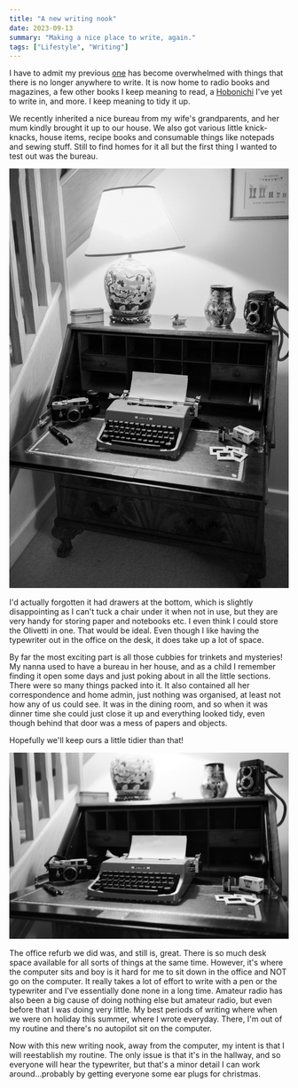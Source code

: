 ```yaml
---
title: "A new writing nook"
date: 2023-09-13
summary: "Making a nice place to write, again."
tags: ["Lifestyle", "Writing"]
---
```


I have to admit my previous [one](https://alexjj.com/posts/2022/a-little-writing-nook/) has become overwhelmed with things that there is no longer anywhere to write. It is now home to radio books and magazines, a few other books I keep meaning to read, a [Hobonichi](https://alexjj.com/posts/2022/hobonichi-first/) I've yet to write in, and more. I keep meaning to tidy it up.

We recently inherited a nice bureau from my wife's grandparents, and her mum kindly brought it up to our house. We also got various little knick-knacks, house items, recipe books and consumable things like notepads and sewing stuff. Still to find homes for it all but the first thing I wanted to test out was the bureau.

![Now I'm creative](writing-nook-1.jpg "Now I'm creative")

I'd actually forgotten it had drawers at the bottom, which is slightly disappointing as I can't tuck a chair under it when not in use, but they are very handy for storing paper and notebooks etc. I even think I could store the Olivetti in one. That would be ideal. Even though I like having the typewriter out in the office on the desk, it does take up a lot of space.

By far the most exciting part is all those cubbies for trinkets and mysteries! My nanna used to have a bureau in her house, and as a child I remember finding it open some days and just poking about in all the little sections. There were so many things packed into it. It also contained all her correspondence and home admin, just nothing was organised, at least not how any of us could see. It was in the dining room, and so when it was dinner time she could just close it up and everything looked tidy, even though behind that door was a mess of papers and objects.

Hopefully we'll keep ours a little tidier than that!

![Analogue level: All](writing-nook-2.jpg "Analogue level: All")

The office refurb we did was, and still is, great. There is so much desk space available for all sorts of things at the same time. However, it's where the computer sits and boy is it hard for me to sit down in the office and NOT go on the computer. It really takes a lot of effort to write with a pen or the typewriter and I've essentially done none in a long time. Amateur radio has also been a big cause of doing nothing else but amateur radio, but even before that I was doing very little. My best periods of writing where when we were on holiday this summer, where I wrote everyday. There, I'm out of my routine and there's no autopilot sit on the computer.

Now with this new writing nook, away from the computer, my intent is that I will reestablish my routine. The only issue is that it's in the hallway, and so everyone will hear the typewriter, but that's a minor detail I can work around...probably by getting everyone some ear plugs for christmas.
